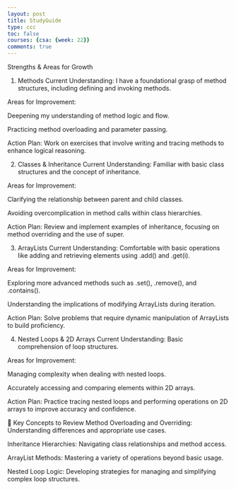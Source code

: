 ```yaml
---
layout: post
title: StudyGuide
type: ccc 
toc: false
courses: {csa: {week: 22}}
comments: true
---
```


 Strengths & Areas for Growth
1. Methods
Current Understanding: I have a foundational grasp of method structures, including defining and invoking methods.

Areas for Improvement:

Deepening my understanding of method logic and flow.

Practicing method overloading and parameter passing.

Action Plan: Work on exercises that involve writing and tracing methods to enhance logical reasoning.

2. Classes & Inheritance
Current Understanding: Familiar with basic class structures and the concept of inheritance.

Areas for Improvement:

Clarifying the relationship between parent and child classes.

Avoiding overcomplication in method calls within class hierarchies.

Action Plan: Review and implement examples of inheritance, focusing on method overriding and the use of super.

3. ArrayLists
Current Understanding: Comfortable with basic operations like adding and retrieving elements using .add() and .get(i).

Areas for Improvement:

Exploring more advanced methods such as .set(), .remove(), and .contains().

Understanding the implications of modifying ArrayLists during iteration.

Action Plan: Solve problems that require dynamic manipulation of ArrayLists to build proficiency.

4. Nested Loops & 2D Arrays
Current Understanding: Basic comprehension of loop structures.

Areas for Improvement:

Managing complexity when dealing with nested loops.

Accurately accessing and comparing elements within 2D arrays.

Action Plan: Practice tracing nested loops and performing operations on 2D arrays to improve accuracy and confidence.

📌 Key Concepts to Review
Method Overloading and Overriding: Understanding differences and appropriate use cases.

Inheritance Hierarchies: Navigating class relationships and method access.

ArrayList Methods: Mastering a variety of operations beyond basic usage.

Nested Loop Logic: Developing strategies for managing and simplifying complex loop structures.